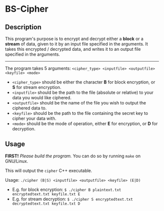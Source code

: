 # BS-Cipher

## Description
This program's purpose is to encrypt and decrypt either a **block** or a **stream** of data, given to it by an input file specified in the arguments.
It takes this encrypted / decrypted data, and writes it to an output file specified in the arguments.

---

The program takes 5 arguments: `<cipher_type> <inputfile> <outputfile> <keyfile> <mode>`
- `<cipher_type>` should be either the character **B** for block encryption, or **S** for stream encryption.
- `<inputfile>` should be the path to the file (absolute or relative) to your data you would like ciphered.
- `<outputfile>` should be the name of the file you wish to output the ciphered data to.
- `<keyfile>` should be the path to the file containing the secret key to cipher your data with.
- `<mode>` should be the mode of operation, either **E** for encryption, or **D** for decryption.

## Usage

**FIRST!** *Please build the program.*
You can do so by running `make` on GNU/Linux.

This will output the `cipher` C++ executable.

Usage: `./cipher (B|S) <inputfile> <outputfile> <keyfile> (E|D)`
- E.g. for block encryption: `$ ./cipher B plaintext.txt encryptedtext.txt keyfile.txt E`
- E.g. for stream decryption: `$ ./cipher S encryptedtext.txt decryptedtext.txt keyfile.txt D`
